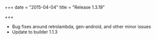 +++
date = "2015-04-04"
title = "Release 1.3.19"

+++


* Bug fixes around retrolambda, gen-android, and other minor issues
* Update to builder 1.1.3
